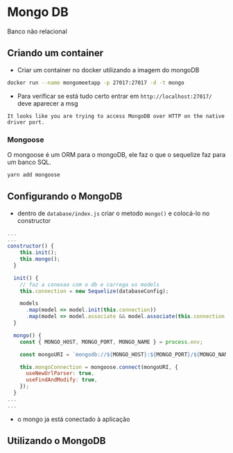 # Mongo DB

Banco não relacional


## Criando um container
- Criar um container no docker utilizando a imagem do mongoDB

```bash
docker run --name mongomeetapp -p 27017:27017 -d -t mongo
```
- Para verificar se está tudo certo entrar em `http://localhost:27017/` deve aparecer a msg
```
It looks like you are trying to access MongoDB over HTTP on the native driver port.
```

### Mongoose

O mongoose é um ORM para o mongoDB, ele faz o que o sequelize faz para um banco SQL.

```bash
yarn add mongoose
```

## Configurando o MongoDB

- dentro de `database/index.js` criar o metodo `mongo()` e colocá-lo no constructor

```js
...
...
constructor() {
    this.init();
    this.mongo();
  }

  init() {
    // faz a conexao com o db e carrega os models
    this.connection = new Sequelize(databaseConfig);

    models
      .map(model => model.init(this.connection))
      .map(model => model.associate && model.associate(this.connection.models));
  }

  mongo() {
    const { MONGO_HOST, MONGO_PORT, MONGO_NAME } = process.env;

    const mongoURI = `mongodb://${MONGO_HOST}:${MONGO_PORT}/${MONGO_NAME}`;

    this.mongoConnection = mongoose.connect(mongoURI, {
      useNewUrlParser: true,
      useFindAndModify: true,
    });
  }
...
...
```

- o mongo ja está conectado à aplicação

## Utilizando o MongoDB

<!-- TODO Fazer a docoumentacao de como utilizar o mongo db (Modulo 03 - aula Notificando novos agendamentos)-->